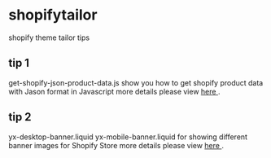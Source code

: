 # shopifytailor
shopify theme tailor tips

tip 1
------
get-shopify-json-product-data.js
show you how to get shopify product data with Jason format in Javascript
more details please view <a href="https://www.mojoin.com/get-shopify-product-data-json-format?utm_source=github&utm_medium=inreadme">here </a>.

tip 2
-----

yx-desktop-banner.liquid
yx-mobile-banner.liquid 
for showing different banner images for Shopify Store
more details please view <a href="https://www.mojoin.com/show-shopify-banner-image/?utm_source=github&utm_medium=inreadme">here </a>.
